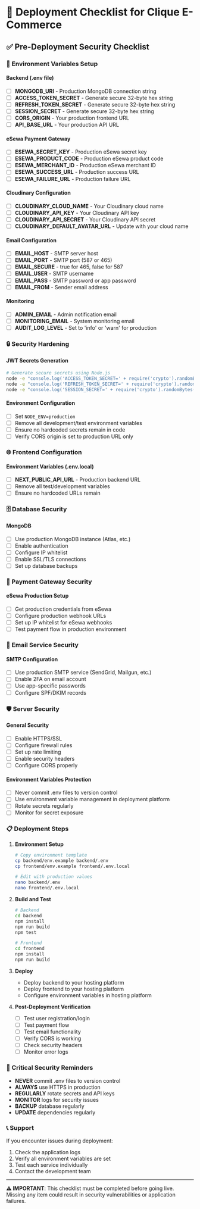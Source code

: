 # 🚀 Deployment Checklist for Clique E-Commerce

## ✅ Pre-Deployment Security Checklist

### 🔐 Environment Variables Setup

#### Backend (.env file)
- [ ] **MONGODB_URI** - Production MongoDB connection string
- [ ] **ACCESS_TOKEN_SECRET** - Generate secure 32-byte hex string
- [ ] **REFRESH_TOKEN_SECRET** - Generate secure 32-byte hex string  
- [ ] **SESSION_SECRET** - Generate secure 32-byte hex string
- [ ] **CORS_ORIGIN** - Your production frontend URL
- [ ] **API_BASE_URL** - Your production API URL

#### eSewa Payment Gateway
- [ ] **ESEWA_SECRET_KEY** - Production eSewa secret key
- [ ] **ESEWA_PRODUCT_CODE** - Production eSewa product code
- [ ] **ESEWA_MERCHANT_ID** - Production eSewa merchant ID
- [ ] **ESEWA_SUCCESS_URL** - Production success URL
- [ ] **ESEWA_FAILURE_URL** - Production failure URL

#### Cloudinary Configuration
- [ ] **CLOUDINARY_CLOUD_NAME** - Your Cloudinary cloud name
- [ ] **CLOUDINARY_API_KEY** - Your Cloudinary API key
- [ ] **CLOUDINARY_API_SECRET** - Your Cloudinary API secret
- [ ] **CLOUDINARY_DEFAULT_AVATAR_URL** - Update with your cloud name

#### Email Configuration
- [ ] **EMAIL_HOST** - SMTP server host
- [ ] **EMAIL_PORT** - SMTP port (587 or 465)
- [ ] **EMAIL_SECURE** - true for 465, false for 587
- [ ] **EMAIL_USER** - SMTP username
- [ ] **EMAIL_PASS** - SMTP password or app password
- [ ] **EMAIL_FROM** - Sender email address

#### Monitoring
- [ ] **ADMIN_EMAIL** - Admin notification email
- [ ] **MONITORING_EMAIL** - System monitoring email
- [ ] **AUDIT_LOG_LEVEL** - Set to 'info' or 'warn' for production

### 🔒 Security Hardening

#### JWT Secrets Generation
```bash
# Generate secure secrets using Node.js
node -e "console.log('ACCESS_TOKEN_SECRET=' + require('crypto').randomBytes(32).toString('hex'))"
node -e "console.log('REFRESH_TOKEN_SECRET=' + require('crypto').randomBytes(32).toString('hex'))"
node -e "console.log('SESSION_SECRET=' + require('crypto').randomBytes(32).toString('hex'))"
```

#### Environment Configuration
- [ ] Set `NODE_ENV=production`
- [ ] Remove all development/test environment variables
- [ ] Ensure no hardcoded secrets remain in code
- [ ] Verify CORS origin is set to production URL only

### 🌐 Frontend Configuration

#### Environment Variables (.env.local)
- [ ] **NEXT_PUBLIC_API_URL** - Production backend URL
- [ ] Remove all test/development variables
- [ ] Ensure no hardcoded URLs remain

### 🗄️ Database Security

#### MongoDB
- [ ] Use production MongoDB instance (Atlas, etc.)
- [ ] Enable authentication
- [ ] Configure IP whitelist
- [ ] Enable SSL/TLS connections
- [ ] Set up database backups

### 🔐 Payment Gateway Security

#### eSewa Production Setup
- [ ] Get production credentials from eSewa
- [ ] Configure production webhook URLs
- [ ] Set up IP whitelist for eSewa webhooks
- [ ] Test payment flow in production environment

### 📧 Email Service Security

#### SMTP Configuration
- [ ] Use production SMTP service (SendGrid, Mailgun, etc.)
- [ ] Enable 2FA on email account
- [ ] Use app-specific passwords
- [ ] Configure SPF/DKIM records

### 🛡️ Server Security

#### General Security
- [ ] Enable HTTPS/SSL
- [ ] Configure firewall rules
- [ ] Set up rate limiting
- [ ] Enable security headers
- [ ] Configure CORS properly

#### Environment Variables Protection
- [ ] Never commit .env files to version control
- [ ] Use environment variable management in deployment platform
- [ ] Rotate secrets regularly
- [ ] Monitor for secret exposure

### 📋 Deployment Steps

1. **Environment Setup**
   ```bash
   # Copy environment template
   cp backend/env.example backend/.env
   cp frontend/env.example frontend/.env.local
   
   # Edit with production values
   nano backend/.env
   nano frontend/.env.local
   ```

2. **Build and Test**
   ```bash
   # Backend
   cd backend
   npm install
   npm run build
   npm test
   
   # Frontend
   cd frontend
   npm install
   npm run build
   ```

3. **Deploy**
   - Deploy backend to your hosting platform
   - Deploy frontend to your hosting platform
   - Configure environment variables in hosting platform

4. **Post-Deployment Verification**
   - [ ] Test user registration/login
   - [ ] Test payment flow
   - [ ] Test email functionality
   - [ ] Verify CORS is working
   - [ ] Check security headers
   - [ ] Monitor error logs

### 🚨 Critical Security Reminders

- **NEVER** commit .env files to version control
- **ALWAYS** use HTTPS in production
- **REGULARLY** rotate secrets and API keys
- **MONITOR** logs for security issues
- **BACKUP** database regularly
- **UPDATE** dependencies regularly

### 📞 Support

If you encounter issues during deployment:
1. Check the application logs
2. Verify all environment variables are set
3. Test each service individually
4. Contact the development team

---

**⚠️ IMPORTANT**: This checklist must be completed before going live. Missing any item could result in security vulnerabilities or application failures. 